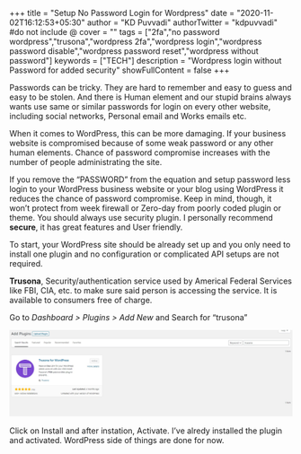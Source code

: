 +++
title = "Setup No Password Login for Wordpress"
date = "2020-11-02T16:12:53+05:30"
author = "KD Puvvadi"
authorTwitter = "kdpuvvadi" #do not include @
cover = ""
tags = ["2fa","no password wordpress","trusona","wordpress 2fa","wordpress login","wordpress password disable","wordpress password reset","wordpress without password"]
keywords = ["TECH"]
description = "Wordpress login without Password for added security"
showFullContent = false
+++

Passwords can be tricky. They are hard to remember and easy to guess and easy to be stolen. And there is Human element and our stupid brains always wants use same or similar passwords for login on every other website, including social networks, Personal email and Works emails etc.

When it comes to WordPress, this can be more damaging. If your business website is compromised because of some weak password or any other human elements. Chance of password compromise increases with the number of people administrating the site.

If you remove the “PASSWORD” from the equation and setup password less login to your WordPress business website or your blog using WordPress it reduces the chance of password compromise. Keep in mind, though, it won’t protect from week firewall or Zero-day from poorly coded plugin or theme. You should always use security plugin. I personally recommend **secure**, it has great features and User friendly.

To start, your WordPress site should be already set up and you only need to install one plugin and no configuration or complicated API setups are not required.

**Trusona**, Security/authentication service used by Americal Federal Services like FBI, CIA, etc. to make sure said person is accessing the service. It is available to consumers free of charge.

Go to *Dashboard &gt; Plugins &gt; Add New* and Search for “trusona”

![Trusona](/static/image/trusona.jpg)

Click on Install and after instation, Activate. I’ve alredy installed the plugin and activated. WordPress side of things are done for now.